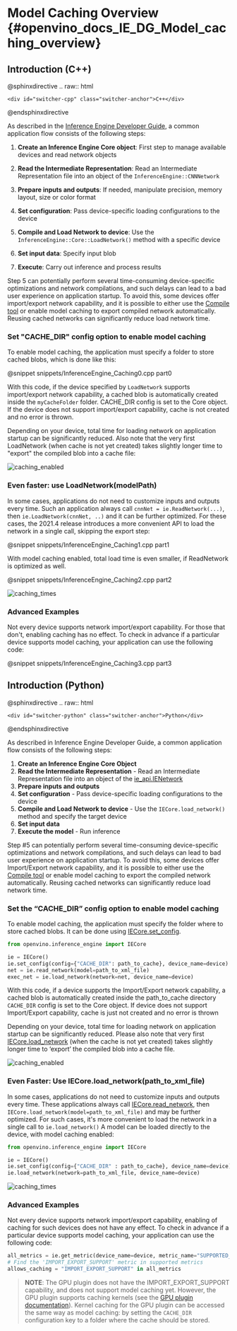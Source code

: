 # Model Caching Overview {#openvino_docs_IE_DG_Model_caching_overview}

## Introduction (C++)

@sphinxdirective
.. raw:: html

    <div id="switcher-cpp" class="switcher-anchor">C++</div>
@endsphinxdirective

As described in the [Inference Engine Developer Guide](Deep_Learning_Inference_Engine_DevGuide.md), a common application flow consists of the following steps:

1. **Create an Inference Engine Core object**: First step to manage available devices and read network objects

2. **Read the Intermediate Representation**: Read an Intermediate Representation file into an object of the `InferenceEngine::CNNNetwork`

3. **Prepare inputs and outputs**: If needed, manipulate precision, memory layout, size or color format

4. **Set configuration**: Pass device-specific loading configurations to the device

5. **Compile and Load Network to device**: Use the `InferenceEngine::Core::LoadNetwork()` method with a specific device

6. **Set input data**: Specify input blob

7. **Execute**: Carry out inference and process results

Step 5 can potentially perform several time-consuming device-specific optimizations and network compilations,
and such delays can lead to a bad user experience on application startup. To avoid this, some devices offer
import/export network capability, and it is possible to either use the [Compile tool](../../inference-engine/tools/compile_tool/README.md)
or enable model caching to export compiled network automatically. Reusing cached networks can significantly reduce load network time.

### Set "CACHE_DIR" config option to enable model caching

To enable model caching, the application must specify a folder to store cached blobs, which is done like this:

@snippet snippets/InferenceEngine_Caching0.cpp part0

With this code, if the device specified by `LoadNetwork` supports import/export network capability, a cached blob is automatically created inside the `myCacheFolder` folder.
CACHE_DIR config is set to the Core object. If the device does not support import/export capability, cache is not created and no error is thrown.

Depending on your device, total time for loading network on application startup can be significantly reduced.
Also note that the very first LoadNetwork (when cache is not yet created) takes slightly longer time to "export" the compiled blob into a cache file:

![caching_enabled]

### Even faster: use LoadNetwork(modelPath)

In some cases, applications do not need to customize inputs and outputs every time. Such an application always
call `cnnNet = ie.ReadNetwork(...)`, then `ie.LoadNetwork(cnnNet, ..)` and it can be further optimized.
For these cases, the 2021.4 release introduces a more convenient API to load the network in a single call, skipping the export step:

@snippet snippets/InferenceEngine_Caching1.cpp part1

With model caching enabled, total load time is even smaller, if ReadNetwork is optimized as well.

@snippet snippets/InferenceEngine_Caching2.cpp part2

![caching_times]

### Advanced Examples

Not every device supports network import/export capability. For those that don't, enabling caching has no effect.
To check in advance if a particular device supports model caching, your application can use the following code:

@snippet snippets/InferenceEngine_Caching3.cpp part3

## Introduction (Python)

@sphinxdirective
.. raw:: html

    <div id="switcher-python" class="switcher-anchor">Python</div>
@endsphinxdirective

As described in Inference Engine Developer Guide, a common application flow consists of the following steps:

1. **Create an Inference Engine Core Object**
2. **Read the Intermediate Representation** - Read an Intermediate Representation file into an object of the [ie_api.IENetwork](api/ie_python_api/_autosummary/openvino.inference_engine.IENetwork.html)
3. **Prepare inputs and outputs**
4. **Set configuration** - Pass device-specific loading configurations to the device
5. **Compile and Load Network to device** - Use the `IECore.load_network()` method and specify the target device
6. **Set input data**
7. **Execute the model** - Run inference

Step #5 can potentially perform several time-consuming device-specific optimizations and network compilations, and such delays can lead to bad user experience on application startup. To avoid this, some devices offer Import/Export network capability, and it is possible to either use the [Compile tool](../../inference-engine/tools/compile_tool/README.md) or enable model caching to export the compiled network automatically. Reusing cached networks can significantly reduce load network time.

### Set the “CACHE_DIR” config option to enable model caching

To enable model caching, the application must specify the folder where to store cached blobs. It can be done using [IECore.set_config](api/ie_python_api/_autosummary/openvino.inference_engine.IECore.html#openvino.inference_engine.IECore.set_config).

``` python
from openvino.inference_engine import IECore

ie = IECore()
ie.set_config(config={"CACHE_DIR": path_to_cache}, device_name=device)
net = ie.read_network(model=path_to_xml_file)
exec_net = ie.load_network(network=net, device_name=device)
```

With this code, if a device supports the Import/Export network capability, a cached blob is automatically created inside the path_to_cache directory `CACHE_DIR` config is set to the Core object. If device does not support Import/Export capability, cache is just not created and no error is thrown

Depending on your device, total time for loading network on application startup can be significantly reduced. Please also note that very first [IECore.load_network](api/ie_python_api/_autosummary/openvino.inference_engine.IECore.html#openvino.inference_engine.IECore.load_network) (when the cache is not yet created) takes slightly longer time to ‘export’ the compiled blob into a cache file.

![caching_enabled]


### Even Faster: Use IECore.load_network(path_to_xml_file)

In some cases, applications do not need to customize inputs and outputs every time. These applications always call [IECore.read_network](api/ie_python_api/_autosummary/openvino.inference_engine.IECore.html#openvino.inference_engine.IECore.read_network), then `IECore.load_network(model=path_to_xml_file)` and may be further optimized. For such cases, it's more convenient to load the network in a single call to `ie.load_network()`
A model can be loaded directly to the device, with model caching enabled:

``` python
from openvino.inference_engine import IECore

ie = IECore()
ie.set_config(config={"CACHE_DIR" : path_to_cache}, device_name=device)
ie.load_network(network=path_to_xml_file, device_name=device)
```

![caching_times]

### Advanced Examples

Not every device supports network import/export capability, enabling of caching for such devices does not have any effect. To check in advance if a particular device supports model caching, your application can use the following code:

```python
all_metrics = ie.get_metric(device_name=device, metric_name="SUPPORTED_METRICS")
# Find the 'IMPORT_EXPORT_SUPPORT' metric in supported metrics
allows_caching = "IMPORT_EXPORT_SUPPORT" in all_metrics
```

> **NOTE**: The GPU plugin does not have the IMPORT_EXPORT_SUPPORT capability, and does not support model caching yet. However, the GPU plugin supports caching kernels (see the [GPU plugin documentation](supported_plugins/GPU.md)). Kernel caching for the GPU plugin can be accessed the same way as model caching: by setting the `CACHE_DIR` configuration key to a folder where the cache should be stored.


[caching_enabled]: ../img/caching_enabled.png
[caching_times]: ../img/caching_times.png
